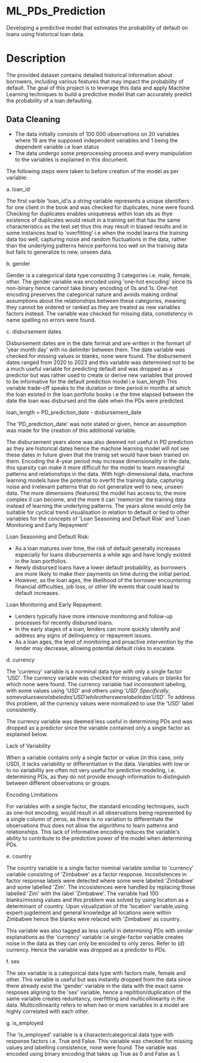 # ML_PDs_Prediction

Developing a predictive model that estimates the probability of default on loans using historical loan data.

# Description

The provided dataset contains detailed historical information about borrowers, including various features that may impact the probability of default. 
The goal of this project is to leverage this data and apply Machine Learning techniques to build a predictive model that can accurately predict the probability of a loan defaulting.

## Data Cleaning
 - The data initially consists of 100 000 observations on 20 variables where 19 are the supposed independent variables and 1 being the dependent variable i.e loan status
 - The data undergo some preprocessing process and every manipulation to the variables is explained in this document.

The following steps were taken to before creation of the model as per variable:

a. loan_id

The first varible 'loan_id'is a string variable represents a unique identifiers for one client in the book and was checked for duplicates, none were found.
Checking for duplicates enables uniqueness within loan ids  as thye existence of duplicates would result in a training set that has the same characteristics as the test set thus 
this may result in biased results and in some instances lead to 'overfitting' i.e when the model learns the training data too well, capturing noise and random fluctuations in the data,
rather than the underlying patterns hence performs too well on the training data but fails to generalize to new, unseen data.

b. gender

Gender is a categorical data type consisting 3 categories i.e. male, female, other. 	The gender variable was encoded using 'one-hot encoding' since its non-binary hence 
cannot take binary encoding of 0s and 1s. One-hot encoding preserves the categorical nature and avoids making ordinal assumptions about the relationships between these categories, 
meaning they cannot be ordered or ranked as they are treated as new variables factors instead.
The variable was checked for missing data, constistency in name spelling no errors were found.

c. disbursement dates

Disbursement dates are in the date format and are written in the formart of 'year month day' with no delimiter between them. The date variable was checked for missing values or blanks,
none were found. The disbursement dates ranged from 2020 to 2023 and this variable was determined not to be a much useful variable for predicting default and was dropped as a predictor 
but was rather used to create or derive new variables that proved to be informative for the default prediction model i.e loan_length 
This variable trade-off speaks to the duration or time period in months at which the loan existed in the loan portfolio books i.e the time elapsed between the date the loan was disbursed and the 
date when the PDs were predicted.

   loan_length = PD_prediction_date - disbursement_date

The 'PD_prediction_date' was note stated or given, hence an assumption was made for the creation of this additional variable.

The disbursement years alone was also deemed not useful in PD prediction as they are historical dates hence the machine learning model will not see these dates in future given that 
the trainig set would have been trained on them. Encoding the 4-year period may increase dimensionality in the data, this sparsity can make it more difficult for the model to learn 
meaningful patterns and relationships in the data. 
With high-dimensional data, machine learning models have the potential to overfit the training data, capturing noise and irrelevant
patterns that do not generalize well to new, unseen data.
The more dimensions (features) the model has access to, the more complex it can become, and the more it can 'memorize' the training data instead of learning the underlying patterns.
The years alone would only be suitable for cyclical trend visualisation in relation to default or tied to other 
variables for the concepts of 'Loan Seasoning and Default Risk' and 'Loan Monitoring and Early Repayment'

Loan Seasoning and Default Risk:

 - As a loan matures over time, the risk of default generally increases especially for loans disbursements a while ago and have longly existed in the loan portfolios.
 - Newly disbursed loans have a lower default probability, as borrowers are more likely to make their payments on time during the initial period.
 - However, as the loan ages, the likelihood of the borrower encountering financial difficulties, job loss, or other life events that could lead to default increases.

Loan Monitoring and Early Repayment:

 - Lenders typically have more intensive monitoring and follow-up processes for recently disbursed loans.
 - In the early stages of a loan, lenders can more quickly identify and address any signs of delinquency or repayment issues.
 - As a loan ages, the level of monitoring and proactive intervention by the lender may decrease, allowing potential default risks to escalate.

d. currency

The 'currency' variable is a norminal data type with only a single factor 'USD'.
The currency variable was checked for missing values or blanks for which none were found. 
The currency variable had inconsistent labeling, with some values using 'USD' and others using '$USD'.
Specifically, some values were labeled as 'USD' while others were labeled as '$USD'. 
To address this problem, all the currency values were normalized to use the 'USD' label consistently.

The currency variable was deemed less useful in determining PDs and was dropped as a predictor since the variable contained only a 
single factor as explained below.


Lack of Variability

When a variable contains only a single factor or value (in this case, only USD), it lacks variability or differentiation in the data.
Variables with low or to no variability are often not very useful for predictive modeling, i.e. determining PDs, as they do not provide enough information to 
distinguish between different observations or groups.

Encoding Limitations

For variables with a single factor, the standard encoding techniques, such as one-hot encoding, would result in all observations being represented by a single column of zeros,
as there is no variation to differentiate the observations thus does not allow the algorithms to learn patterns and relationships.
This lack of informative encoding reduces the variable's ability to contribute to the predictive power of the model when determining PDs.


e. country

The country variable is a single factor nominal variable similiar to 'currency' variable consisting of 'Zimbabwe' as a factor response.
Incostistences in factor response labels were detected where some were labeled 'Zimbabwe' and some labelled 'Zim'.
The incosistences were handled by replacing those labelled 'Zim' with the label 'Zimbabwe'.
The variable had 100 blanks/missing values and this problem was solved by using location as a determinant of country. 
Upon vizualization of the 'location' variable,using expert-jugdement and general knowledge all locations were within Zimbabwe hence the blanks were relaced with 'Zimbabwe' as country.

This variable was also tagged as less useful in determining PDs with similar explanations as the 'currency' variable i.e single-factor variable creates noise in the data as they 
can only be encoded to only zeros. Refer to (d) currency. Hence the variable was dropped as a predictor to PDs.

f. sex

The sex variable is a categorical data type with factors male, female and other. 
This variable is useful but was instantly dropped from the data since there already exist the 'gender' variable in the data with the exact same resposes aligning to the 'sex' variable,
hence a repitition/duplication of the same variable creates reduntancy, overfitting and multicollinearity in the data.
Multicollinearity refers to when two or more variables in a model are highly correlated with each other.

g. is_employed

The 'is_employed' variable is a character/categorical data type with response factors i.e. True and False. 
This variable was checked for missing values and labelling consistence, none were found.
The variable was encoded using binary encoding that takes up True as 0 and False as 1.

